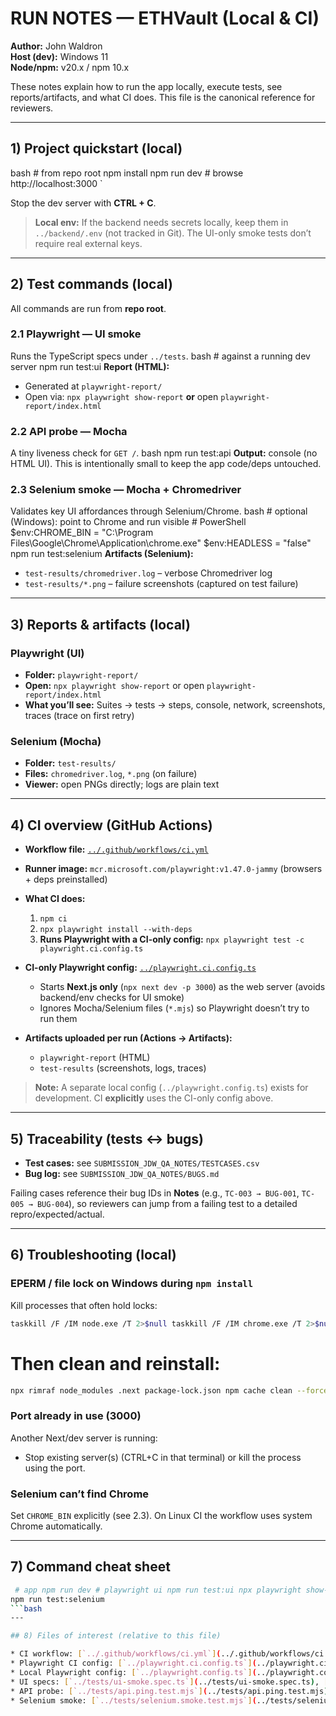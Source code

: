 # RUN NOTES — ETHVault (Local & CI)

**Author:** John Waldron  
**Host (dev):** Windows 11  
**Node/npm:** v20.x / npm 10.x

These notes explain how to run the app locally, execute tests, see reports/artifacts, and what CI does. This file is the canonical reference for reviewers.

---

## 1) Project quickstart (local)
bash # from repo root npm install npm run dev # browse http://localhost:3000
`

Stop the dev server with **CTRL + C**.

> **Local env:** If the backend needs secrets locally, keep them in `../backend/.env` (not tracked in Git). The UI-only smoke tests don’t require real external keys.

---

## 2) Test commands (local)

All commands are run from **repo root**.

### 2.1 Playwright — UI smoke

Runs the TypeScript specs under `../tests`.
bash # against a running dev server npm run test:ui
**Report (HTML):**

* Generated at `playwright-report/`
* Open via: `npx playwright show-report` **or** open `playwright-report/index.html`

### 2.2 API probe — Mocha

A tiny liveness check for `GET /`.
bash npm run test:api
**Output:** console (no HTML UI). This is intentionally small to keep the app code/deps untouched.

### 2.3 Selenium smoke — Mocha + Chromedriver

Validates key UI affordances through Selenium/Chrome.
bash # optional (Windows): point to Chrome and run visible # PowerShell $env:CHROME_BIN = "C:\Program Files\Google\Chrome\Application\chrome.exe" $env:HEADLESS = "false" npm run test:selenium
**Artifacts (Selenium):**

* `test-results/chromedriver.log` – verbose Chromedriver log
* `test-results/*.png` – failure screenshots (captured on test failure)

---

## 3) Reports & artifacts (local)

### Playwright (UI)

* **Folder:** `playwright-report/`
* **Open:** `npx playwright show-report` or open `playwright-report/index.html`
* **What you’ll see:** Suites → tests → steps, console, network, screenshots, traces (trace on first retry)

### Selenium (Mocha)

* **Folder:** `test-results/`
* **Files:** `chromedriver.log`, `*.png` (on failure)
* **Viewer:** open PNGs directly; logs are plain text

---

## 4) CI overview (GitHub Actions)

* **Workflow file:** [`../.github/workflows/ci.yml`](../.github/workflows/ci.yml)

* **Runner image:** `mcr.microsoft.com/playwright:v1.47.0-jammy` (browsers + deps preinstalled)

* **What CI does:**

  1. `npm ci`
  2. `npx playwright install --with-deps`
  3. **Runs Playwright with a CI-only config:**
     `npx playwright test -c playwright.ci.config.ts`

* **CI-only Playwright config:** [`../playwright.ci.config.ts`](../playwright.ci.config.ts)

  * Starts **Next.js only** (`npx next dev -p 3000`) as the web server (avoids backend/env checks for UI smoke)
  * Ignores Mocha/Selenium files (`*.mjs`) so Playwright doesn’t try to run them

* **Artifacts uploaded per run (Actions → Artifacts):**

  * `playwright-report` (HTML)
  * `test-results` (screenshots, logs, traces)

> **Note:** A separate local config (`../playwright.config.ts`) exists for development. CI **explicitly** uses the CI-only config above.

---

## 5) Traceability (tests ↔ bugs)

* **Test cases:** see `SUBMISSION_JDW_QA_NOTES/TESTCASES.csv`
* **Bug log:** see `SUBMISSION_JDW_QA_NOTES/BUGS.md`

Failing cases reference their bug IDs in **Notes** (e.g., `TC-003 → BUG-001`, `TC-005 → BUG-004`), so reviewers can jump from a failing test to a detailed repro/expected/actual.

---

## 6) Troubleshooting (local)

### EPERM / file lock on Windows during `npm install`

Kill processes that often hold locks:
```bash
taskkill /F /IM node.exe /T 2>$null taskkill /F /IM chrome.exe /T 2>$null taskkill /F /IM chromedriver.exe /T 2>$null
```

# Then clean and reinstall:
```bash
npx rimraf node_modules .next package-lock.json npm cache clean --force npm install
```
### Port already in use (3000)

Another Next/dev server is running:

* Stop existing server(s) (CTRL+C in that terminal) or kill the process using the port.

### Selenium can’t find Chrome

Set `CHROME_BIN` explicitly (see 2.3). On Linux CI the workflow uses system Chrome automatically.

---

## 7) Command cheat sheet
```bash
 # app npm run dev # playwright ui npm run test:ui npx playwright show-report # api probe (mocha) npm run test:api # selenium smoke # (optionally) CHROME_BIN + HEADLESS=false
npm run test:selenium
```bash
---

## 8) Files of interest (relative to this file)

* CI workflow: [`../.github/workflows/ci.yml`](../.github/workflows/ci.yml)
* Playwright CI config: [`../playwright.ci.config.ts`](../playwright.ci.config.ts)
* Local Playwright config: [`../playwright.config.ts`](../playwright.config.ts)
* UI specs: [`../tests/ui-smoke.spec.ts`](../tests/ui-smoke.spec.ts), [`../tests/dashboard-preconnect.spec.ts`](../tests/dashboard-preconnect.spec.ts)
* API probe: [`../tests/api.ping.test.mjs`](../tests/api.ping.test.mjs)
* Selenium smoke: [`../tests/selenium.smoke.test.mjs`](../tests/selenium.smoke.test.mjs)
